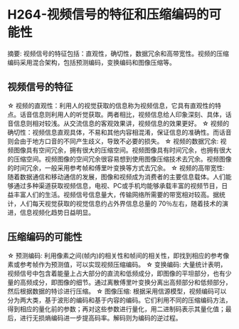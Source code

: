 # H264-视频信号的特征和压缩编码的可能性

摘要: 视频信号的特征包括：直观性，确切性，数据冗余和高带宽性。视频的压缩编码采用混合架构，包括预测编码，变换编码和图像压缩等。

## 视频信号的特征

☆ 视频的直观性：利用人的视觉获取的信息称为视频信息，它具有直观性的特点。话音信息则利用人的听觉获取。两者相比，视频信息给人印象深刻、具体，话音信息则相对较浅。从交流信息的客观效果讲，视频信息的效果更好。
☆ 视频的确切性：视频信息直观具体，不易和其他内容相混淆，保证信息的准确性。而话音则会由于地方口音的不同产生歧义，导致不必要的损失。
☆ 视频的数据冗余: 视频图像具有空间冗余，拥有很大的压缩空间。视频图像具有时间冗余，也拥有很大的压缩空间。视频图像的空间冗余很容易想到使用图像压缩技术去冗余。视频图像的时间冗余，一般采用参考帧和傅里叶变换等方式去冗余。
☆ 视频的高带宽性: 随着数据通信和移动通信的发展，图像和视频成为消费者的主要信息载体。人们能够通过多种渠道获取视频信息，电视、PC或手机均能够承载丰富的视频节目，日益丰富人们的生活。视频信号信息量大，传输网络所需要的带宽相对较高。据统计，人们每天视觉获取的视觉信息约占外界信息总量的 70％左右，随着技术的演进，信息视频化趋势日益明显。

## 压缩编码的可能性

☆ 预测编码: 利用像素之间(帧内)的相关性和帧间的相关性，即找到相应的参考像素或参考帧作为预测值，可以实现视频压缩编码。
☆ 变换编码: 大量统计表明，视频信号中包含着能量上占大部分的直流和低频成分，即图像的平坦部分，也有少量的高频成分，即图像的细节。通过离散傅里叶变换分离出高频部分和低频部分，然后根据数据的特诊进行压缩。
☆ 图像压缩: 根据采用信源模型，视频编码可以分为两大类，基于波形的编码和基于内容的编码。它们利用不同的压缩编码方法，得到相应的量化前的参数；再对这些参数进行量化，用二进制码表示其量化值；最后，进行无损熵编码进一步提高码率。解码则为编码的逆过程。